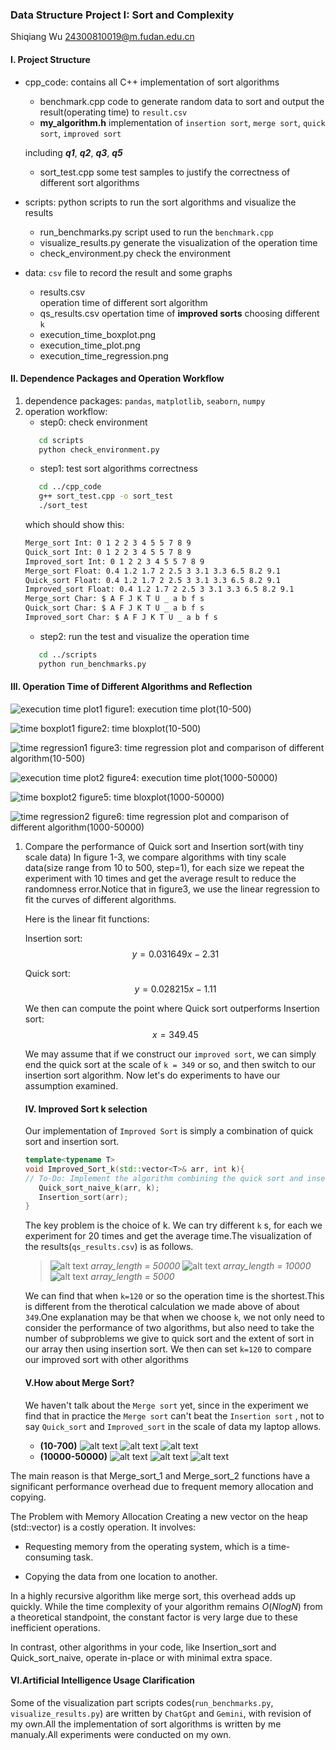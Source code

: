 ### Data Structure Project I: Sort and Complexity
Shiqiang Wu 24300810019@m.fudan.edu.cn
#### I. Project Structure
+ cpp_code: contains all C++ implementation of sort algorithms
   + benchmark.cpp
    code to generate random data to sort and output the result(operating time) to `result.csv`
   + **my_algorithm.h**
    implementation of `insertion sort`, `merge sort`, `quick sort`, `improved sort`
     
    including ***q1***, ***q2***, ***q3***, ***q5***
   + sort_test.cpp
    some test samples to justify the correctness of different sort algorithms
+ scripts: python scripts to run the sort algorithms and visualize the results
   + run_benchmarks.py
    script used to run the `benchmark.cpp`
   + visualize_results.py
    generate the visualization of the operation time
   + check_environment.py 
    check the environment
+ data: `csv` file to record the result and some graphs
   + results.csv  
      operation time of different sort algorithm
   + qs_results.csv
      opertation time of **improved sorts** choosing different `k`
   + execution_time_boxplot.png
   + execution_time_plot.png
   + execution_time_regression.png

#### II. Dependence Packages and Operation Workflow
1. dependence packages:
   `pandas`, `matplotlib`, `seaborn`, `numpy`
2. operation workflow:
   + step0: check environment
   ```bash
      cd scripts
      python check_environment.py
   ```
   + step1: test sort algorithms correctness
   ```bash
      cd ../cpp_code
      g++ sort_test.cpp -o sort_test
      ./sort_test
   ``` 
   which should show this:
   ```bash
   Merge_sort Int: 0 1 2 2 3 4 5 5 7 8 9 
   Quick_sort Int: 0 1 2 2 3 4 5 5 7 8 9 
   Improved_sort Int: 0 1 2 2 3 4 5 5 7 8 9 
   Merge_sort Float: 0.4 1.2 1.7 2 2.5 3 3.1 3.3 6.5 8.2 9.1 
   Quick_sort Float: 0.4 1.2 1.7 2 2.5 3 3.1 3.3 6.5 8.2 9.1 
   Improved_sort Float: 0.4 1.2 1.7 2 2.5 3 3.1 3.3 6.5 8.2 9.1 
   Merge_sort Char: $ A F J K T U _ a b f s 
   Quick_sort Char: $ A F J K T U _ a b f s 
   Improved_sort Char: $ A F J K T U _ a b f s 
   ```
   + step2: run the test and visualize the operation time
   ```bash
      cd ../scripts
      python run_benchmarks.py
   ```
#### III. Operation Time of Different Algorithms and Reflection
![execution time plot1](data/execution_time_plot1.png)
figure1: execution time plot(10-500)

![time boxplot1](data/execution_time_boxplot1.png)
figure2: time bloxplot(10-500)

![time regression1](data/execution_time_regression1.png)
figure3: time regression plot and comparison of different algorithm(10-500)

![execution time plot2](data/execution_time_plot2.png)
figure4: execution time plot(1000-50000)

![time boxplot2](data/execution_time_boxplot2.png)
figure5: time bloxplot(1000-50000)

![time regression2](data/execution_time_regression2.png)
figure6: time regression plot and comparison of different algorithm(1000-50000)

1. Compare the performance of Quick sort and Insertion sort(with tiny scale data)
   In figure 1-3, we compare algorithms with tiny scale data(size range from 10 to 500, step=1), for each size we repeat the experiment with 10 times and get the average result to reduce the randomness error.Notice that in figure3, we use the linear regression to fit the curves of different algorithms.

   Here is the linear fit functions:

   Insertion sort:
   $$y= 0.031649x - 2.31$$
   
   Quick sort:
   $$y= 0.028215x - 1.11$$

   We then can compute the point where Quick sort outperforms Insertion sort:
   $$x=349.45$$

   We may assume that if we construct our `improved sort`, we can simply end the quick sort at the scale of `k = 349` or so, and then switch to our insertion sort algorithm. Now let's do experiments to have our assumption examined.

   #### IV. Improved Sort k selection
   Our implementation of `Improved Sort` is simply a combination of quick sort and insertion sort.
   ```cpp
   template<typename T>
   void Improved_Sort_k(std::vector<T>& arr, int k){
   // To-Do: Implement the algorithm combining the quick sort and insertion sort
      Quick_sort_naive_k(arr, k);
      Insertion_sort(arr);
   }
   ```
   The key problem is the choice of k.
   We can try different `k` s, for each we experiment for 20 times and get the average time.The visualization of the results(`qs_results.csv`) is as follows.
   >   ![alt text](data/Figure_1_1.png)
      *array_length = 50000*
      ![alt text](data/Figure_1_2.png)
      *array_length = 10000*
      ![alt text](data/Figure_1_3.png)
      *array_length = 5000*

   We can find that when `k=120` or so the operation time is the shortest.This is different from the therotical calculation we made above of about `349`.One explanation may be that when we choose `k`, we not only need to consider the performance of two algorithms, but also need to take the number of subproblems we give to quick sort and the extent of sort in our array then using insertion sort.
   We then can set `k=120` to compare our improved sort with other algorithms

   #### V.How about Merge Sort?
   We haven't talk about the `Merge sort` yet, since in the experiment we find that in practice the `Merge sort` can't beat the `Insertion sort` , not to say `Quick_sort` and `Improved_sort` in the scale of data my laptop allows.  
   - **(10-700)**
   ![alt text](data/execution_time_plot3.png)
   ![alt text](data/execution_time_boxplot3.png)
   ![alt text](data/execution_time_regression3.png)
   - **(10000-50000)**
   ![alt text](data/execution_time_plot4.png)
   ![alt text](data/execution_time_boxplot4.png)
   ![alt text](data/execution_time_regression4.png)
   
The main reason is that Merge_sort_1 and Merge_sort_2 functions have a significant performance overhead due to frequent memory allocation and copying.

The Problem with Memory Allocation
Creating a new vector on the heap (std::vector) is a costly operation. It involves:

- Requesting memory from the operating system, which is a time-consuming task.

- Copying the data from one location to another.

In a highly recursive algorithm like merge sort, this overhead adds up quickly. While the time complexity of your algorithm remains $O(N log N)$ from a theoretical standpoint, the constant factor is very large due to these inefficient operations.

In contrast, other algorithms in your code, like Insertion_sort and Quick_sort_naive, operate in-place or with minimal extra space.

#### VI.Artificial Intelligence Usage Clarification
Some of the visualization part scripts codes(`run_benchmarks.py`, `visualize_results.py`) are written by `ChatGpt` and `Gemini`, with revision of my own.All the implementation of sort algorithms is written by me manualy.All experiments were conducted on my own.